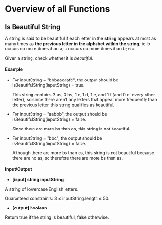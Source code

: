# Overview of all Functions

## Is Beautiful String

A string is said to be beautiful if each letter in the **string** appears at most as many times as **the previous letter in the alphabet within the string**; ie: b occurs no more times than a; c occurs no more times than b; etc.

Given a string, check whether it is *beautiful*.

#### Example

* For inputString = "bbbaacdafe", the output should be isBeautifulString(inputString) = true.

  This string contains 3 as, 3 bs, 1 c, 1 d, 1 e, and 1 f (and 0 of every other letter), so since there aren't any letters that appear more frequently than the previous letter, this string qualifies as beautiful.

* For inputString = "aabbb", the output should be isBeautifulString(inputString) = false.

  Since there are more bs than as, this string is not beautiful.

* For inputString = "bbc", the output should be isBeautifulString(inputString) = false.

  Although there are more bs than cs, this string is not beautiful because there are no as, so therefore there are more bs than as.

#### Input/Output

* **[input] string inputString**

A string of lowercase English letters.

Guaranteed constraints:
3 ≤ inputString.length ≤ 50.

* **[output] boolean**

Return true if the string is beautiful, false otherwise.